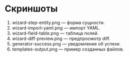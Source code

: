 # Скриншоты

1. wizard-step-entity.png — форма сущности.
2. wizard-import-yaml.png — импорт YAML.
3. wizard-field-table.png — таблица полей.
4. wizard-diff-preview.png — предпросмотр diff.
5. generator-success.png — уведомление об успехе.
6. templates-output.png — пример созданных файлов.
